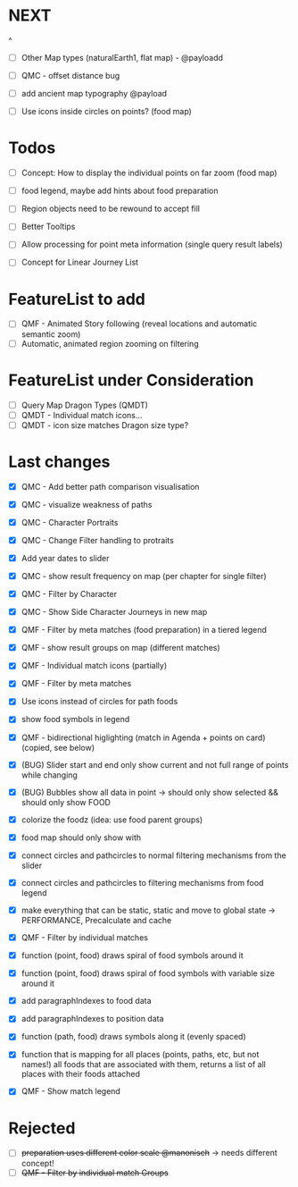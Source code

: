 # NEXT
  ^
- [ ] Other Map types (naturalEarth1, flat map) - @payloadd

- [ ] QMC - offset distance bug

- [ ] add ancient map typography @payload
- [ ] Use icons inside circles on points? (food map)

# Todos

- [ ] Concept: How to display the individual points on far zoom (food map)

- [ ] food legend, maybe add hints about food preparation

- [ ] Region objects need to be rewound to accept fill
- [ ] Better Tooltips
- [ ] Allow processing for point meta information (single query result labels)

- [ ] Concept for Linear Journey List

# FeatureList to add
- [ ] QMF - Animated Story following (reveal locations and automatic semantic zoom)
- [ ] Automatic, animated region zooming on filtering

# FeatureList under Consideration

- [ ] Query Map Dragon Types (QMDT)
- [ ] QMDT - Individual match icons...
- [ ] QMDT - icon size matches Dragon size type?

# Last changes

- [x] QMC - Add better path comparison visualisation
- [x] QMC - visualize weakness of paths

- [x] QMC - Character Portraits
- [x] QMC - Change Filter handling to protraits

- [x] Add year dates to slider

- [x] QMC - show result frequency on map (per chapter for single filter)
- [x] QMC - Filter by Character
- [x] QMC - Show Side Character Journeys in new map
- [x] QMF - Filter by meta matches (food preparation) in a tiered legend
- [x] QMF - show result groups on map (different matches)
- [x] QMF - Individual match icons (partially)
- [x] QMF - Filter by meta matches
- [x] Use icons instead of circles for path foods
- [x] show food symbols in legend
- [x] QMF - bidirectional higlighting (match in Agenda + points on card) (copied, see below)
- [x] (BUG) Slider start and end only show current and not full range of points while changing
- [x] (BUG) Bubbles show all data in point -> should only show selected && should only show FOOD
- [x] colorize the foodz (idea: use food parent groups)

- [x] food map should only show with
- [x] connect circles and pathcircles to normal filtering mechanisms from the slider
- [x] connect circles and pathcircles to filtering mechanisms from food legend

- [x] make everything that can be static, static and move to global state -> PERFORMANCE, Precalculate and cache

- [x] QMF - Filter by individual matches
- [x] function (point, food) draws spiral of food symbols around it
- [x] function (point, food) draws spiral of food symbols with variable size around it
- [x] add paragraphIndexes to food data
- [x] add paragraphIndexes to position data
- [x] function (path, food) draws symbols along it (evenly spaced)

- [x] function that is mapping for all places (points, paths, etc, but not names!)
      all foods that are associated with them, returns a list of all places with their foods attached

- [x] QMF - Show match legend

# Rejected

- [ ] ~~preparation uses different color scale @manonisch~~ -> needs different concept!
- [ ] ~~QMF - Filter by individual match Groups~~
